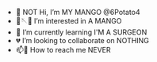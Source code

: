 - 👊 NOT Hi, I’m MY MANGO @6Potato4
- 👀🪡🏹 I’m interested in A MANGO
- 🥀 I’m currently learning I'M A SURGEON 
- 💔 I’m looking to collaborate on NOTHING 
- 📫🚫 How to reach me NEVER

<!---
6Potato4/6Potato4 is a ✨ special ✨ repository because its `README.md` (this file) appears on your GitHub profile.
You can click the Preview link to take a look at your changes.
--->
